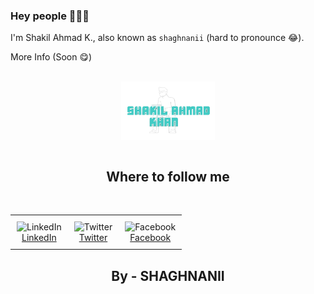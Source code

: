 ### Hey people 👋👋👋

I'm Shakil Ahmad K., also known as `shaghnanii` (hard to pronounce 😂).

More Info (Soon 😋)

<br>
<div align="center">
  <a href="https://shaghnanii.github.io/music-app" target="blank">
    <picture>
      <source srcset="https://github.com/shaghnanii/shaghnanii/blob/main/images/logo.png" media="(prefers-color-scheme: dark)">
      <img align="center" width="150px" alt="MYLOGO" src="https://github.com/shaghnanii/shaghnanii/blob/main/images/logo.png">
    </picture>
  </a>
</div>

<br>

<h2 align="center">Where to follow me</h2>
<br>
<div align="center">
  <table>
    <tr>
      <td align="center" style="padding: 10px;">
        <img src="https://img.icons8.com/color/48/null/linkedin.png" width="20px" alt="LinkedIn" /><br/>
        <a href="https://www.linkedin.com/in/shaghnanii/" target="_blank">LinkedIn</a>
      </td>
      <td align="center" style="padding: 10px;">
        <img src="https://img.icons8.com/color/48/null/twitter--v1.png" width="20px" alt="Twitter" /><br/>
        <a href="https://twitter.com/shaghnanii" target="_blank">Twitter</a>
      </td>
      <td align="center" style="padding: 10px;">
        <img src="https://img.icons8.com/color/48/null/facebook-new.png" width="20px" alt="Facebook" /><br/>
        <a href="https://www.facebook.com/shaghnanii" target="_blank">Facebook</a>
      </td>
    </tr>
  </table>
</div>



<h2 align="center">By - SHAGHNANII</h2>
